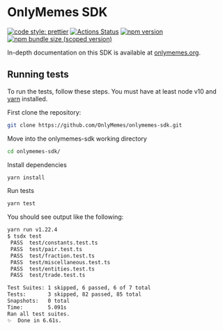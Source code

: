 # OnlyMemes SDK

[![code style: prettier](https://img.shields.io/badge/code_style-prettier-ff69b4.svg?style=flat-square)](https://github.com/prettier/prettier)
[![Actions Status](https://github.com/OnlyMemes/onlymemes-sdk/workflows/CI/badge.svg)](https://github.com/OnlyMemes/onlymemes-sdk)
[![npm version](https://img.shields.io/npm/v/@onlymemes/sdk/latest.svg)](https://www.npmjs.com/package/@onlymemes/sdk/v/latest)
[![npm bundle size (scoped version)](https://img.shields.io/bundlephobia/minzip/@onlymemes/sdk/latest.svg)](https://bundlephobia.com/result?p=@onlymemes/sdk@latest)

In-depth documentation on this SDK is available at [onlymemes.org](https://onlymemes.org/docs/v2/SDK/getting-started/).

## Running tests

To run the tests, follow these steps. You must have at least node v10 and [yarn](https://yarnpkg.com/) installed.

First clone the repository:

```sh
git clone https://github.com/OnlyMemes/onlymemes-sdk.git
```

Move into the onlymemes-sdk working directory

```sh
cd onlymemes-sdk/
```

Install dependencies

```sh
yarn install
```

Run tests

```sh
yarn test
```

You should see output like the following:

```sh
yarn run v1.22.4
$ tsdx test
 PASS  test/constants.test.ts
 PASS  test/pair.test.ts
 PASS  test/fraction.test.ts
 PASS  test/miscellaneous.test.ts
 PASS  test/entities.test.ts
 PASS  test/trade.test.ts

Test Suites: 1 skipped, 6 passed, 6 of 7 total
Tests:       3 skipped, 82 passed, 85 total
Snapshots:   0 total
Time:        5.091s
Ran all test suites.
✨  Done in 6.61s.
```
